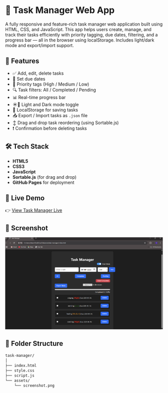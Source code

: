 # 📝 Task Manager Web App

A fully responsive and feature-rich task manager web application built using HTML, CSS, and JavaScript. This app helps users create, manage, and track their tasks efficiently with priority tagging, due dates, filtering, and a progress bar — all in the browser using localStorage. Includes light/dark mode and export/import support.

## 🌟 Features

- ✅ Add, edit, delete tasks
- 📅 Set due dates
- 🔴 Priority tags (High / Medium / Low)
- 🔍 Task filters: All / Completed / Pending
- 📊 Real-time progress bar
- ☀️🌙 Light and Dark mode toggle
- 💾 LocalStorage for saving tasks
- 📤 Export / Import tasks as `.json` file
- ↕️ Drag and drop task reordering (using Sortable.js)
- ❗ Confirmation before deleting tasks

## 🛠 Tech Stack

- **HTML5**
- **CSS3**
- **JavaScript**
- **Sortable.js** (for drag and drop)
- **GitHub Pages** for deployment

## 🔗 Live Demo

👉 [View Task Manager Live](https://lahari360.github.io/task-manager/)

## 📸 Screenshot

![Task Manager UI](assets/screenshot.png)

## 📂 Folder Structure
```
task-manager/
│
├── index.html
├── style.css
├── script.js
└── assets/
    └── screenshot.png
```


